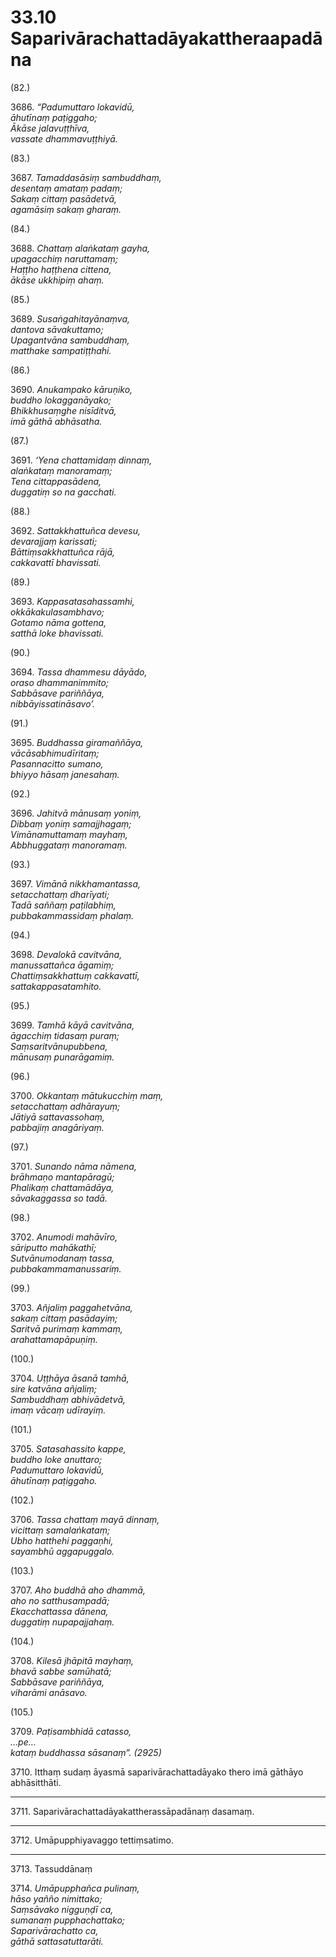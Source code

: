 

# 33.10 Saparivārachattadāyakattheraapadāna



(82.)

3686\. _“Padumuttaro lokavidū,_  
_āhutīnaṃ paṭiggaho;_  
_Ākāse jalavuṭṭhīva,_  
_vassate dhammavuṭṭhiyā._  


(83.)

3687\. _Tamaddasāsiṃ sambuddhaṃ,_  
_desentaṃ amataṃ padaṃ;_  
_Sakaṃ cittaṃ pasādetvā,_  
_agamāsiṃ sakaṃ gharaṃ._  


(84.)

3688\. _Chattaṃ alaṅkataṃ gayha,_  
_upagacchiṃ naruttamaṃ;_  
_Haṭṭho haṭṭhena cittena,_  
_ākāse ukkhipiṃ ahaṃ._  


(85.)

3689\. _Susaṅgahitayānaṃva,_  
_dantova sāvakuttamo;_  
_Upagantvāna sambuddhaṃ,_  
_matthake sampatiṭṭhahi._  


(86.)

3690\. _Anukampako kāruṇiko,_  
_buddho lokagganāyako;_  
_Bhikkhusaṃghe nisīditvā,_  
_imā gāthā abhāsatha._  


(87.)

3691\. _‘Yena chattamidaṃ dinnaṃ,_  
_alaṅkataṃ manoramaṃ;_  
_Tena cittappasādena,_  
_duggatiṃ so na gacchati._  


(88.)

3692\. _Sattakkhattuñca devesu,_  
_devarajjaṃ karissati;_  
_Bāttiṃsakkhattuñca rājā,_  
_cakkavattī bhavissati._  


(89.)

3693\. _Kappasatasahassamhi,_  
_okkākakulasambhavo;_  
_Gotamo nāma gottena,_  
_satthā loke bhavissati._  


(90.)

3694\. _Tassa dhammesu dāyādo,_  
_oraso dhammanimmito;_  
_Sabbāsave pariññāya,_  
_nibbāyissatināsavo’._  


(91.)

3695\. _Buddhassa giramaññāya,_  
_vācāsabhimudīritaṃ;_  
_Pasannacitto sumano,_  
_bhiyyo hāsaṃ janesahaṃ._  


(92.)

3696\. _Jahitvā mānusaṃ yoniṃ,_  
_Dibbaṃ yoniṃ samajjhagaṃ;_  
_Vimānamuttamaṃ mayhaṃ,_  
_Abbhuggataṃ manoramaṃ._  


(93.)

3697\. _Vimānā nikkhamantassa,_  
_setacchattaṃ dharīyati;_  
_Tadā saññaṃ paṭilabhiṃ,_  
_pubbakammassidaṃ phalaṃ._  


(94.)

3698\. _Devalokā cavitvāna,_  
_manussattañca āgamiṃ;_  
_Chattiṃsakkhattuṃ cakkavattī,_  
_sattakappasatamhito._  


(95.)

3699\. _Tamhā kāyā cavitvāna,_  
_āgacchiṃ tidasaṃ puraṃ;_  
_Saṃsaritvānupubbena,_  
_mānusaṃ punarāgamiṃ._  


(96.)

3700\. _Okkantaṃ mātukucchiṃ maṃ,_  
_setacchattaṃ adhārayuṃ;_  
_Jātiyā sattavassohaṃ,_  
_pabbajiṃ anagāriyaṃ._  


(97.)

3701\. _Sunando nāma nāmena,_  
_brāhmaṇo mantapāragū;_  
_Phalikaṃ chattamādāya,_  
_sāvakaggassa so tadā._  


(98.)

3702\. _Anumodi mahāvīro,_  
_sāriputto mahākathī;_  
_Sutvānumodanaṃ tassa,_  
_pubbakammamanussariṃ._  


(99.)

3703\. _Añjaliṃ paggahetvāna,_  
_sakaṃ cittaṃ pasādayiṃ;_  
_Saritvā purimaṃ kammaṃ,_  
_arahattamapāpuṇiṃ._  


(100.)

3704\. _Uṭṭhāya āsanā tamhā,_  
_sire katvāna añjaliṃ;_  
_Sambuddhaṃ abhivādetvā,_  
_imaṃ vācaṃ udīrayiṃ._  


(101.)

3705\. _Satasahassito kappe,_  
_buddho loke anuttaro;_  
_Padumuttaro lokavidū,_  
_āhutīnaṃ paṭiggaho._  


(102.)

3706\. _Tassa chattaṃ mayā dinnaṃ,_  
_vicittaṃ samalaṅkataṃ;_  
_Ubho hatthehi paggaṇhi,_  
_sayambhū aggapuggalo._  


(103.)

3707\. _Aho buddhā aho dhammā,_  
_aho no satthusampadā;_  
_Ekacchattassa dānena,_  
_duggatiṃ nupapajjahaṃ._  


(104.)

3708\. _Kilesā jhāpitā mayhaṃ,_  
_bhavā sabbe samūhatā;_  
_Sabbāsave pariññāya,_  
_viharāmi anāsavo._  


(105.)

3709\. _Paṭisambhidā catasso,_  
_…pe…_  
_kataṃ buddhassa sāsanaṃ”. (2925)_  


3710\. Itthaṃ sudaṃ āyasmā saparivārachattadāyako thero imā gāthāyo abhāsitthāti.

---

3711\. Saparivārachattadāyakattherassāpadānaṃ dasamaṃ.



---

3712\. Umāpupphiyavaggo tettiṃsatimo.



---

3713\. Tassuddānaṃ



3714\. _Umāpupphañca pulinaṃ,_  
_hāso yañño nimittako;_  
_Saṃsāvako nigguṇḍī ca,_  
_sumanaṃ pupphachattako;_  
_Saparivārachatto ca,_  
_gāthā sattasatuttarāti._  




